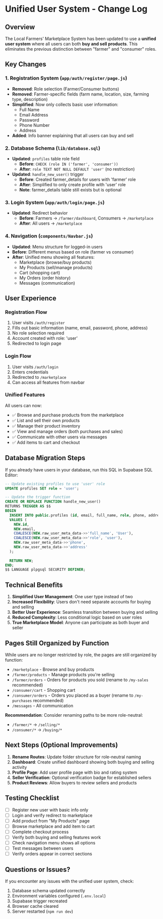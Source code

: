 # Unified User System - Change Log

## Overview
The Local Farmers' Marketplace System has been updated to use a **unified user system** where all users can both **buy and sell products**. This eliminates the previous distinction between "farmer" and "consumer" roles.

## Key Changes

### 1. Registration System (`app/auth/register/page.js`)
- **Removed**: Role selection (Farmer/Consumer buttons)
- **Removed**: Farmer-specific fields (farm name, location, size, farming type, description)
- **Simplified**: Now only collects basic user information:
  - Full Name
  - Email Address
  - Password
  - Phone Number
  - Address
- **Added**: Info banner explaining that all users can buy and sell

### 2. Database Schema (`lib/database.sql`)
- **Updated**: `profiles` table role field
  - **Before**: `CHECK (role IN ('farmer', 'consumer'))`
  - **After**: `role TEXT NOT NULL DEFAULT 'user'` (no restriction)
- **Updated**: `handle_new_user()` trigger
  - **Before**: Created farmer_details for users with 'farmer' role
  - **After**: Simplified to only create profile with 'user' role
  - **Note**: farmer_details table still exists but is optional

### 3. Login System (`app/auth/login/page.js`)
- **Updated**: Redirect behavior
  - **Before**: Farmers → `/farmer/dashboard`, Consumers → `/marketplace`
  - **After**: All users → `/marketplace`

### 4. Navigation (`components/Navbar.js`)
- **Updated**: Menu structure for logged-in users
- **Before**: Different menus based on role (farmer vs consumer)
- **After**: Unified menu showing all features:
  - Marketplace (browse/buy products)
  - My Products (sell/manage products)
  - Cart (shopping cart)
  - My Orders (order history)
  - Messages (communication)

## User Experience

### Registration Flow
1. User visits `/auth/register`
2. Fills out basic information (name, email, password, phone, address)
3. No role selection required
4. Account created with role: 'user'
5. Redirected to login page

### Login Flow
1. User visits `/auth/login`
2. Enters credentials
3. Redirected to `/marketplace`
4. Can access all features from navbar

### Unified Features
All users can now:
- ✅ Browse and purchase products from the marketplace
- ✅ List and sell their own products
- ✅ Manage their product inventory
- ✅ View and manage orders (both purchases and sales)
- ✅ Communicate with other users via messages
- ✅ Add items to cart and checkout

## Database Migration Steps

If you already have users in your database, run this SQL in Supabase SQL Editor:

```sql
-- Update existing profiles to use 'user' role
UPDATE profiles SET role = 'user';

-- Update the trigger function
CREATE OR REPLACE FUNCTION handle_new_user()
RETURNS TRIGGER AS $$
BEGIN
  INSERT INTO public.profiles (id, email, full_name, role, phone, address)
  VALUES (
    NEW.id,
    NEW.email,
    COALESCE(NEW.raw_user_meta_data->>'full_name', 'User'),
    COALESCE(NEW.raw_user_meta_data->>'role', 'user'),
    NEW.raw_user_meta_data->>'phone',
    NEW.raw_user_meta_data->>'address'
  );
  
  RETURN NEW;
END;
$$ LANGUAGE plpgsql SECURITY DEFINER;
```

## Technical Benefits

1. **Simplified User Management**: One user type instead of two
2. **Increased Flexibility**: Users don't need separate accounts for buying and selling
3. **Better User Experience**: Seamless transition between buying and selling
4. **Reduced Complexity**: Less conditional logic based on user roles
5. **True Marketplace Model**: Anyone can participate as both buyer and seller

## Pages Still Organized by Function

While users are no longer restricted by role, the pages are still organized by function:

- `/marketplace` - Browse and buy products
- `/farmer/products` - Manage products you're selling
- `/farmer/orders` - Orders for products you sold (rename to `/my-sales` recommended)
- `/consumer/cart` - Shopping cart
- `/consumer/orders` - Orders you placed as a buyer (rename to `/my-purchases` recommended)
- `/messages` - All communication

**Recommendation**: Consider renaming paths to be more role-neutral:
- `/farmer/*` → `/selling/*`
- `/consumer/*` → `/buying/*`

## Next Steps (Optional Improvements)

1. **Rename Routes**: Update folder structure for role-neutral naming
2. **Dashboard**: Create unified dashboard showing both buying and selling activity
3. **Profile Page**: Add user profile page with bio and rating system
4. **Seller Verification**: Optional verification badge for established sellers
5. **Product Reviews**: Allow buyers to review sellers and products

## Testing Checklist

- [ ] Register new user with basic info only
- [ ] Login and verify redirect to marketplace
- [ ] Add product from "My Products" page
- [ ] Browse marketplace and add item to cart
- [ ] Complete checkout process
- [ ] Verify both buying and selling features work
- [ ] Check navigation menu shows all options
- [ ] Test messages between users
- [ ] Verify orders appear in correct sections

## Questions or Issues?

If you encounter any issues with the unified user system, check:
1. Database schema updated correctly
2. Environment variables configured (`.env.local`)
3. Supabase trigger recreated
4. Browser cache cleared
5. Server restarted (`npm run dev`)
